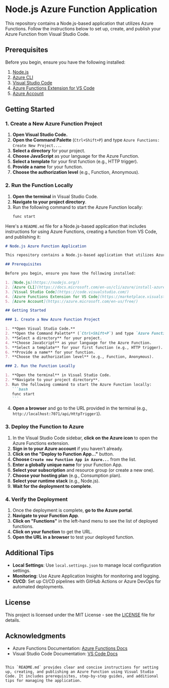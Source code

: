 # Node.js Azure Function Application

This repository contains a Node.js-based application that utilizes Azure Functions. Follow the instructions below to set up, create, and publish your Azure Function from Visual Studio Code.

## Prerequisites

Before you begin, ensure you have the following installed:

1. [Node.js](https://nodejs.org/)
2. [Azure CLI](https://docs.microsoft.com/en-us/cli/azure/install-azure-cli)
3. [Visual Studio Code](https://code.visualstudio.com/)
4. [Azure Functions Extension for VS Code](https://marketplace.visualstudio.com/items?itemName=ms-azuretools.vscode-azurefunctions)
5. [Azure Account](https://azure.microsoft.com/en-us/free/)

## Getting Started

### 1. Create a New Azure Function Project

1. **Open Visual Studio Code.**
2. **Open the Command Palette** (`Ctrl+Shift+P`) and type `Azure Functions: Create New Project...`.
3. **Select a directory** for your project.
4. **Choose JavaScript** as your language for the Azure Function.
5. **Select a template** for your first function (e.g., HTTP trigger).
6. **Provide a name** for your function.
7. **Choose the authorization level** (e.g., Function, Anonymous).

### 2. Run the Function Locally

1. **Open the terminal** in Visual Studio Code.
2. **Navigate to your project directory**.
3. Run the following command to start the Azure Function locally:
   ```bash
   func start
   ```

Here's a `README.md` file for a Node.js-based application that includes instructions for using Azure Functions, creating a function from VS Code, and publishing it:

````markdown
# Node.js Azure Function Application

This repository contains a Node.js-based application that utilizes Azure Functions. Follow the instructions below to set up, create, and publish your Azure Function from Visual Studio Code.

## Prerequisites

Before you begin, ensure you have the following installed:

1. [Node.js](https://nodejs.org/)
2. [Azure CLI](https://docs.microsoft.com/en-us/cli/azure/install-azure-cli)
3. [Visual Studio Code](https://code.visualstudio.com/)
4. [Azure Functions Extension for VS Code](https://marketplace.visualstudio.com/items?itemName=ms-azuretools.vscode-azurefunctions)
5. [Azure Account](https://azure.microsoft.com/en-us/free/)

## Getting Started

### 1. Create a New Azure Function Project

1. **Open Visual Studio Code.**
2. **Open the Command Palette** (`Ctrl+Shift+P`) and type `Azure Functions: Create New Project...`.
3. **Select a directory** for your project.
4. **Choose JavaScript** as your language for the Azure Function.
5. **Select a template** for your first function (e.g., HTTP trigger).
6. **Provide a name** for your function.
7. **Choose the authorization level** (e.g., Function, Anonymous).

### 2. Run the Function Locally

1. **Open the terminal** in Visual Studio Code.
2. **Navigate to your project directory**.
3. Run the following command to start the Azure Function locally:
   ```bash
   func start
   ```
````

4. **Open a browser** and go to the URL provided in the terminal (e.g., `http://localhost:7071/api/HttpTrigger1`).

### 3. Deploy the Function to Azure

1. In the Visual Studio Code sidebar, **click on the Azure icon** to open the Azure Functions extension.
2. **Sign in to your Azure account** if you haven't already.
3. **Click on the "Deploy to Function App..."** button.
4. **Choose `Create new Function App in Azure...`** from the list.
5. **Enter a globally unique name** for your Function App.
6. **Select your subscription** and resource group (or create a new one).
7. **Choose your hosting plan** (e.g., Consumption plan).
8. **Select your runtime stack** (e.g., Node.js).
9. **Wait for the deployment to complete**.

### 4. Verify the Deployment

1. Once the deployment is complete, **go to the Azure portal**.
2. **Navigate to your Function App**.
3. **Click on "Functions"** in the left-hand menu to see the list of deployed functions.
4. **Click on your function** to get the URL.
5. **Open the URL in a browser** to test your deployed function.

## Additional Tips

- **Local Settings**: Use `local.settings.json` to manage local configuration settings.
- **Monitoring**: Use Azure Application Insights for monitoring and logging.
- **CI/CD**: Set up CI/CD pipelines with GitHub Actions or Azure DevOps for automated deployments.

## License

This project is licensed under the MIT License - see the [LICENSE](LICENSE) file for details.

## Acknowledgments

- Azure Functions Documentation: [Azure Functions Docs](https://docs.microsoft.com/en-us/azure/azure-functions/)
- Visual Studio Code Documentation: [VS Code Docs](https://code.visualstudio.com/docs)

```

This `README.md` provides clear and concise instructions for setting up, creating, and publishing an Azure Function using Visual Studio Code. It includes prerequisites, step-by-step guides, and additional tips for managing the application.
```
